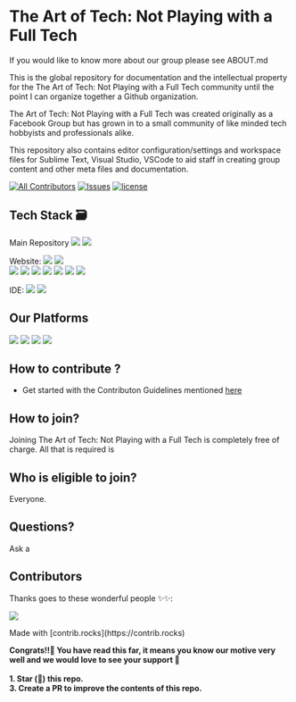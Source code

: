 # The Art of Tech: Not Playing with a Full Tech

If you would like to know more about our group please see ABOUT.md

This is the global repository for documentation and the intellectual property for the The Art of Tech: Not Playing with a Full Tech community until the point I can organize together a Github organization.

The Art of Tech: Not Playing with a Full Tech was created originally as a Facebook Group but has grown in to a small community of like minded tech hobbyists and professionals alike.

This repository also contains editor configuration/settings and workspace files for Sublime Text, Visual Studio, VSCode to aid staff in creating group content and other meta files and documentation.

[![All Contributors](https://img.shields.io/badge/all_contributors-bot-orange.svg?style=flat-square)](#contributors-)
[![Issues](https://img.shields.io/github/issues/gbowne1/taotnpwaft/issues)](#issues)
[![license](https://img.shields.io/github/license/gbowne1/taotnpwaft/LICENSE)](#license)

## Tech Stack 🗃

 Main Repository 
 <img src="https://img.shields.io/badge/Markdown-000000?style=for-the-badge&logo=markdown&logoColor=white"> <img src="https://img.shields.io/badge/Git-F05032?style=for-the-badge&logo=git&logoColor=white">
 
 Website:
 <img src="https://img.shields.io/badge/Bootstrap-563D7C?style=for-the-badge&logo=bootstrap&logoColor=white"> 
 <img src="https://img.shields.io/badge/jQuery-0769AD?style=for-the-badge&logo=jquery&logoColor=white" >   
 <img src="https://img.shields.io/badge/Apache-D22128?style=for-the-badge&logo=Apache&logoColor=white"> 
 <img src="https://img.shields.io/badge/.NET-512BD4?style=for-the-badge&logo=dotnet&logoColor=white"> 
 <img src="https://img.shields.io/badge/C%23-239120?style=for-the-badge&logo=c-sharp&logoColor=white">
 <img src="https://img.shields.io/badge/MySQL-00000F?style=for-the-badge&logo=mysql&logoColor=white">
 <img src="https://img.shields.io/badge/CSS3-1572B6?style=for-the-badge&logo=css3&logoColor=white)">
 <img src="https://img.shields.io/badge/JavaScript-323330?style=for-the-badge&logo=javascript&logoColor=F7DF1E">
 <img src="https://img.shields.io/badge/PHP-777BB4?style=for-the-badge&logo=php&logoColor=white">

 IDE: <img src="https://img.shields.io/badge/Visual_Studio_Code-0078D4?style=for-the-badge&logo=visual%20studio%20code&logoColor=white">
 <img src="https://img.shields.io/badge/Visual_Studio-5C2D91?style=for-the-badge&logo=visual%20studio&logoColor=white"><img src="">

 ## Our Platforms

 <img src="https://img.shields.io/badge/Discord-7289DA?style=for-the-badge&logo=discord&logoColor=white">
 <img src="https://aleen42.github.io/badges/src/reddit.svg">
 <img src="https://img.shields.io/badge/Facebook-1877F2?style=for-the-badge&logo=facebook&logoColor=white">
 <img src="https://img.shields.io/badge/YouTube-FF0000?style=for-the-badge&logo=youtube&logoColor=white">
 

## How to contribute ?

- Get started with the Contributon Guidelines mentioned [here](https://github.com/gbowne1/taotnpwaft/blob/main/CONTRIBUTING.md)


## How to join?

Joining The Art of Tech: Not Playing with a Full Tech is completely free of charge.  All that is required is 

## Who is eligible to join?

Everyone.

## Questions? 

Ask a 



## Contributors

Thanks goes to these wonderful people ✨✨:

<a href="https://github.com/gbowne1/taotnpwaft/graphs/contributors">
  <a href="https://github.com/gbowne1/taotnpwaft/graphs/contributors">
  <img src="https://contrib.rocks/image?repo=gbowne1/taotnpwaft" />
</a>
<p>Made with [contrib.rocks](https://contrib.rocks)</p>

**Congrats!!🎉 You have read this far, it means you know our motive very well and we would love to see your support 🙌** <br /> <br />
    **1. Star (🌟) this repo.** <br />
    **3. Create a PR to improve the contents of this repo.**
